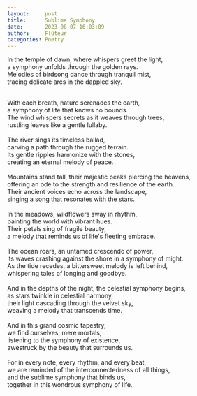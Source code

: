```yaml
---
layout:     post
title:      Sublime Symphony
date:       2023-08-07 16:03:09 
author:     Flûteur
categories: Poetry
---
```

In the temple of dawn, where whispers greet the light,
<br>
a symphony unfolds through the golden rays.
<br>
Melodies of birdsong dance through tranquil mist,
<br>
tracing delicate arcs in the dappled sky.
<br>

<br>
With each breath, nature serenades the earth,
<br>
a symphony of life that knows no bounds.
<br>
The wind whispers secrets as it weaves through trees,
<br>
rustling leaves like a gentle lullaby.
<br>

<br>
The river sings its timeless ballad,
<br>
carving a path through the rugged terrain.
<br>
Its gentle ripples harmonize with the stones,
<br>
creating an eternal melody of peace.
<br>

<br>
Mountains stand tall, their majestic peaks piercing the heavens,
<br>
offering an ode to the strength and resilience of the earth.
<br>
Their ancient voices echo across the landscape,
<br>
singing a song that resonates with the stars.
<br>

<br>
In the meadows, wildflowers sway in rhythm,
<br>
painting the world with vibrant hues.
<br>
Their petals sing of fragile beauty,
<br>
a melody that reminds us of life's fleeting embrace.
<br>

<br>
The ocean roars, an untamed crescendo of power,
<br>
its waves crashing against the shore in a symphony of might.
<br>
As the tide recedes, a bittersweet melody is left behind,
<br>
whispering tales of longing and goodbye.
<br>

<br>
And in the depths of the night, the celestial symphony begins,
<br>
as stars twinkle in celestial harmony,
<br>
their light cascading through the velvet sky,
<br>
weaving a melody that transcends time.
<br>

<br>
And in this grand cosmic tapestry,
<br>
we find ourselves, mere mortals,
<br>
listening to the symphony of existence,
<br>
awestruck by the beauty that surrounds us.
<br>

<br>
For in every note, every rhythm, and every beat,
<br>
we are reminded of the interconnectedness of all things,
<br>
and the sublime symphony that binds us,
<br>
together in this wondrous symphony of life.